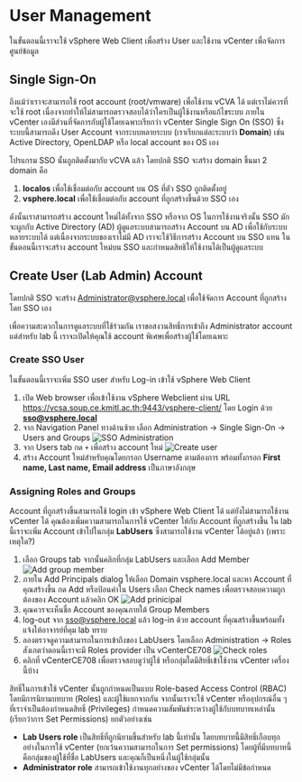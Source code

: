 # User Management

ในขั้นตอนนี้เราจะใช้ vSphere Web Client เพื่อสร้าง User และใช้งาน vCenter เพื่อจัดการศูนย์ข้อมูล

## Single Sign-On
ถึงแม้ว่าเราจะสามารถใช้ root account (root/vmware) เพื่อใช้งาน vCVA ได้ แต่เราไม่ควรที่จะใช้ root เนื่องจากทำให้ไม่สามารถตรวจสอบได้ว่าใครเป็นผู้ใช้งานหรือแก้ไขระบบ ภายใน vCenter เองมีส่วนที่จัดการกับผู้ใช้โดยเฉพาะเรียกว่า vCenter Single Sign On (SSO) ซึ่งระบบนี้สามารถดึง User Account จากระบบหลายระบบ (เราเรียกแต่ละระบบว่า **Domain**) เช่น Active Directory, OpenLDAP หรือ local account ของ OS เอง

โปรแกรม SSO นั้นถูกติดตั้งมากับ vCVA แล้ว โดยปกติ SSO จะสร้าง domain ขึ้นมา 2 domain คือ

1. **localos** เพื่อใช้เชื่อมต่อกับ account บน OS ที่ตัว SSO ถูกติดตั้งอยู่
2. **vsphere.local** เพื่อใช้เชื่อมต่อกับ account ที่ถูกสร้างขึ้นด้วย SSO เอง

ดังนั้นเราสามารถสร้าง account ใหม่ได้ทั้งจาก SSO หรือจาก OS
ในการใช้งานจริงนั้น SSO มักจะผูกกับ Active Directory (AD) ผู้ดูแลระบบสามารถสร้าง Account บน AD เพื่อใช้กับระบบหลายระบบได้ แต่เนื่องจากระบบของเราไม่มี AD เราจะใช้วิธีการสร้าง Account บน SSO แทน ในขั้นตอนนี้เราจะสร้าง account ใหม่บน SSO และกำหนดสิทธิให้ใช้งานได้เป็นผู้ดูแลระบบ

## Create User (Lab Admin) Account
โดยปกติ SSO จะสร้าง Administrator@vsphere.local เพื่อใช้จัดการ Account ที่ถูกสร้างโดย SSO เอง

เพื่อความสะดวกในการดูแลระบบที่ใช้ร่วมกัน เราขอสงวนสิทธิ์การเข้าถึง Administrator account แต่สำหรับ lab นี้ เราจะเปิดให้คุณใช้ account พิเศษเพื่อสร้างผู้ใช้โดยเฉพาะ

### Create SSO User
ในขั้นตอนนี้เราจะเพิ่ม SSO user สำหรับ Log-in เข้าใช้ vSphere Web Client
1. เปิด Web browser เพื่อเข้าใช้งาน vSphere Webclient ผ่าน URL https://vcsa.soup.ce.kmitl.ac.th:9443/vsphere-client/ โดย Login ด้วย **sso@vsphere.local**
2. จาก Navigation Panel ทางด้านซ้าย เลือก Administration -> Single Sign-On -> Users and Groups ![SSO Administration](http://goo.gl/t1pUUu)
3. จาก Users tab กด `+` เพื่อสร้าง account ใหม่ ![Create user](http://goo.gl/MXBDBG)
4. สร้าง Account ใหม่สำหรับคุณโดยกรอก Username ตามต้องการ พร้อมทั้งกรอก **First name, Last name, Email address** เป็นภาษาอังกฤษ

### Assigning Roles and Groups
Account ที่ถูกสร้างขึ้นสามารถใช้ login เข้า vSphere Web Client ได้ แต่ยังไม่สามารถใช้งาน vCenter ได้ คุณต้องเพิ่มความสามารถในการใช้ vCenter ให้กับ Account ที่ถูกสร้างขึ้น ใน lab นี้เราจะเพิ่ม Account เข้าไปในกลุ่ม **LabUsers** ซึ่งสามารถใช้งาน vCenter ได้อยู่แล้ว (เพราะเหตุใด?)
1. เลือก Groups tab จากนั้นคลิกที่กลุ่ม LabUsers และเลือก Add Member ![Add group member](http://goo.gl/OLGbN1)
2. ภายใน Add Principals dialog ให้เลือก Domain vsphere.local และหา Account ที่คุณสร้างขึ้น กด Add หรือป้อนค่าใน Users เลือก Check names เพื่อตรวจสอบความถูกต้องของ Account แล้วคลิก OK ![Add prinicipal](http://goo.gl/h0yjsa)
3. คุณควรจะเห็นชื่อ Account ของคุณภายใต้ Group Members
4. log-out จาก sso@vsphere.local แล้ว log-in ด้วย account ที่คุณสร้างขึ้นพร้อมทั้งแจ้งให้อาจารย์ที่คุม lab ทราบ
5. ลองตรวจดูความสามารถในการเข้าถึงของ LabUsers โดยเลือก Administration -> Roles สังเกตว่าตอนนี้เราจะมี Roles provider เป็น vCenterCE708
![Check roles](http://goo.gl/C8iQbW)
6. คลิกที่ vCenterCE708 เพื่อตรวจสอบดูว่าผู้ใช้ หรือกลุ่มใดมีสิทธิ์เข้าใช้งาน vCenter เครื่องนี้บ้าง

สิทธิ์ในการเข้าใช้ vCenter นั้นถูกกำหนดเป็นแบบ Role-based Access Control (RBAC) โดยมีการนิยามบทบาท (Roles) และผู้ใช้แยกจากกัน
จากนั้นเราจะใช้ vCenter หรืออุปกรณ์อื่น ๆ ที่เราจำเป็นต้องกำหนดสิทธิ์ (Privileges) กำหนดความสัมพันธ์ระหว่างผู้ใช้กับบทบาทเหล่านั้น (เรียกว่าการ Set Permissions) ยกตัวอย่างเช่น
* **Lab Users role** เป็นสิทธิ์ที่ถูกนิยามขึ้นสำหรับ lab นี้เท่านั้น โดยบทบาทนี้มีสิทธิ์เกือบทุกอย่างในการใช้ vCenter (ยกเว้นความสามารถในการ Set permissions) โดยผู้ที่มีบทบาทนี้คือกลุ่มของผู้ใช้ที่ชื่อ LabUsers และคุณก็เป็นหนึ่งในผู้ใช้กลุ่มนั้น
* **Administrator role** สามารถเข้าใช้งานทุกอย่างของ vCenter ได้โดยไม่มีข้อกำหนด
